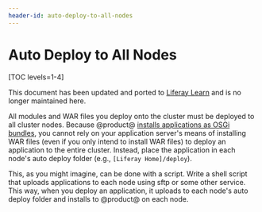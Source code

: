 ```yaml
---
header-id: auto-deploy-to-all-nodes
---
```


# Auto Deploy to All Nodes

[TOC levels=1-4]

<aside class="alert alert-info">
  <span class="wysiwyg-color-blue120">This document has been updated and ported to <a href="https://learn.liferay.com/dxp-7.x/installation-and-upgrades/setting-up-liferay-dxp/clustering-for-high-availability/clustering-for-high-availability.html">Liferay Learn</a> and is no longer maintained here.</span>
</aside>

All modules and WAR files you deploy onto the cluster must be deployed to all
cluster nodes. Because @product@ 
[installs applications as OSGi bundles](/docs/7-2/customization/-/knowledge_base/c/deploying-wars-wab-generator), 
you cannot rely on your application server's means of installing WAR files (even
if you only intend to install WAR files) to deploy an application to the entire
cluster. Instead, place the application in each node's auto deploy folder (e.g.,
`[Liferay Home]/deploy`). 

This, as you might imagine, can be done with a script. Write a shell script that
uploads applications to each node using sftp or some other service. This way,
when you deploy an application, it uploads to each node's auto deploy folder and
installs to @product@ on each node. 
